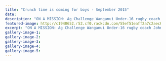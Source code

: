 ```yaml
---
title: "Crunch time is coming for boys - September 2015"
date: 
description: "ON A MISSION: Ag Challenge Wanganui Under-16 rugby coach John Church has one last chance to ready his lads for battle in the Hurricanes Under 16 tournament at the end of the month, Wanganui Chronicle."
featured-image: http://c1940652.r52.cf0.rackcdn.com/55ef51eaff2a7c2aec000008/Ag-Chall-U16-Rugby-9.9.15.jpg
excerpt: "ON A MISSION: Ag Challenge Wanganui Under-16 rugby coach John Church has one last chance to ready his lads for battle in the Hurricanes Under 16 tournament at the end of the month."
gallery-image-1: 
gallery-image-2: 
gallery-image-3: 
gallery-image-4: 
gallery-image-5: 
---
```

